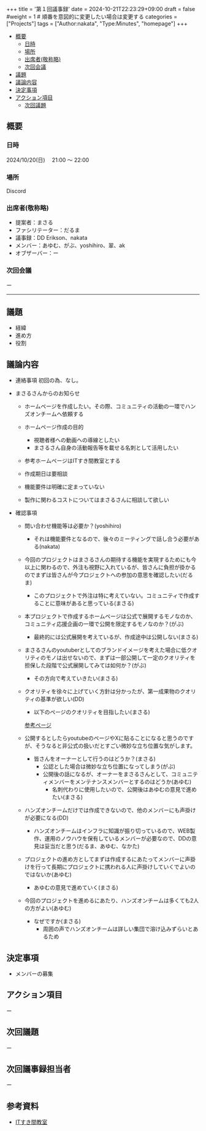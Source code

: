 +++
title = '第１回議事録'
date = 2024-10-21T22:23:29+09:00
draft = false
#weight = 1 # 順番を意図的に変更したい場合は変更する
categories = ["Projects"]
tags = ["Author:nakata", "Type:Minutes", "homepage"]
+++
- [概要](#概要)
  - [日時](#日時)
  - [場所](#場所)
  - [出席者(敬称略)](#出席者敬称略)
  - [次回会議](#次回会議)
- [議題](#議題)
- [議論内容](#議論内容)
- [決定事項](#決定事項)
- [アクション項目](#アクション項目)
  - [次回議題](#次回議題)

## 概要

### 日時

2024/10/20(日)　 21:00 ～ 22:00

### 場所

Discord

### 出席者(敬称略)
- 提案者：まさる
- ファシリテーター：だるま
- 議事録：DD Erikson、nakata
- メンバー：あゆむ、がぶ、yoshihiro、翠、ak
- オブザーバー：ー

### 次回会議

ー

---

## 議題
- 経緯
- 進め方
- 役割

## 議論内容

- 連絡事項
  初回の為、なし。
  
- まさるさんからのお知らせ
  - ホームページを作成したい。その際、コミュニティの活動の一環でハンズオンチームへ依頼する
  - ホームページ作成の目的
    - 視聴者様への動画への導線としたい
    - まさるさん自身の活動報告等を載せる名刺として活用したい

  - 参考ホームページはITすき間教室とする
  - 作成期日は要相談
  - 機能要件は明確に定まっていない
  - 製作に関わるコストについてはまさるさんに相談して欲しい

- 確認事項
  - 問い合わせ機能等は必要か？(yoshihiro)
    - それは機能要件となるので、後々のミーティングで話し合う必要がある(nakata)

  - 今回のプロジェクトはまさるさんの期待する機能を実現するためにも今以上に関わるので、外注も視野に入れているが、皆さんに負担が掛かるのでまずは皆さんが今プロジェクトへの参加の意思を確認したい(だるま)
    - このプロジェクトで外注は特に考えていない。コミュニティで作成することに意味があると思っている(まさる)

  - 本プロジェクトで作成するホームページは公式で展開するモノなのか、コミュニティ応援企画の一環で公開を限定するモノなのか？(がぶ)
    - 最終的には公式展開を考えているが、作成途中は公開しない(まさる)

  - まさるさんのyoutuberとしてのブランドイメージを考えた場合に低クオリティのモノは出せないので、まずは一部公開して一定のクオリティを担保した段階で公式展開してみては如何か？(がぶ)
    - その方向で考えていきたい(まさる)

  - クオリティを徐々に上げていく方針は分かったが、第一成果物のクオリティの基準が欲しい(DD)
    - 以下のページのクオリティを目指したい(まさる)
    
    [参考ページ](https://it-sukima.com/profile/)
  
  - 公開するとしたらyoutubeのページやXに貼ることになると思うのですが、そうなると非公式の扱いだとすごい微妙な立ち位置な気がします。
    - 皆さんをオーナーとして行うのはどうか？(まさる)
      - 公認とした場合は微妙な立ち位置になってしまう(がぶ)
      - 公開後の話になるが、オーナーをまさるさんとして、コミュニティメンバーをメンテナンスメンバーとするのはどうか(あゆむ)
        - 名刺代わりに使用したいので、公開後はあゆむの意見で進めたい(まさる)
  
  - ハンズオンチームだけでは作成できないので、他のメンバーにも声掛けが必要になる(DD)
    - ハンズオンチームはインフラに知識が振り切っているので、WEB製作、運用のノウハウを保有しているメンバーが必要なので、DDの意見は妥当だと思う(だるま、あゆむ、なかた)
  
  - プロジェクトの進め方としてまずは作成するにあたってメンバーに声掛けを行って長期にプロジェクトに携われる人に声掛けしていくでよいのではないか(あゆむ)
    - あゆむの意見で進めていく(まさる)

  - 今回のプロジェクトを進めるにあたり、ハンズオンチームは多くても2人の方がよい(あゆむ)
    - なぜですか(まさる)
      - 周囲の声でハンズオンチームは詳しい集団で溶け込みずらいとあるため

## 決定事項
- メンバーの募集

## アクション項目
ー

## 次回議題
ー
## 次回議事録担当者
ー

## 参考資料
- [ITすき間教室](https://it-sukima.com/)　

